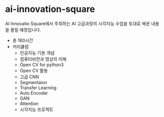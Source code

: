 # ai-innovation-square
AI Innovatio Square에서 주최하는 AI 고급과정의 시각지능 수업을 토대로 배운 내용을 올릴 예정입니다.

- 총 160시간
- 커리큘럼
  - 인공지능 기본 개념
  - 컴퓨터비전과 영상의 이해
  - Open CV for python3
  - Open CV 활용
  - 고급 CNN
  - Segmentaion
  - Transfer Learning
  - Auto Encoder
  - GAN
  - Attention
  - 시각지능 프로젝트
